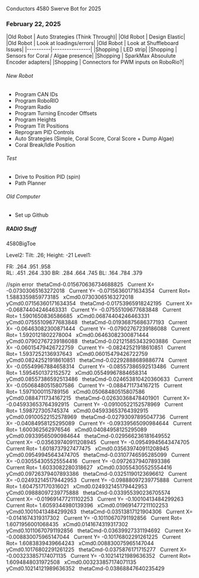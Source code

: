 Conductors 4580 Swerve Bot for 2025

### February 22, 2025

|Old Robot | Auto Strategies (Think Through)|
|Old Robot | Design Elastic|
|Old Robot | Look at loadings/errors|
|Old Robot | Look at Shuffleboard Issues|
|----------|----------------|
|Shopping |  LED strip|
|Shopping | Sensors for Coral / Algae presence|
|Shopping | SparkMax Absoulute Encoder adapters|
|Shopping | Connectors for PWM inputs on RoboRio?|

###### New Robot
- Program CAN IDs
- Program RoboRIO
- Program Radio
- Program Turning Encoder Offsets
- Program Heights
- Program Tilt Positions
- Reprogram PID Controls
- Auto Strategies (Simple, Coral Score, Coral Score + Dump Algae)
- Coral Break/Idle Position

###### Test
- Drive to Position PID (spin)
- Path Planner

###### Old Computer
- Set up Github


##### RADIO Stuff
4580BigToe


Level2:  Tilt:  .26;  Height:  -21
Level1:  


FR:  .264   .951    .958    
RL:  .451   .264    .330
BR:  .284   .664    .745
BL:  .164   .784    .379

//spin error
﻿﻿﻿﻿﻿﻿﻿ thetaCmd-0.015670636734688825 ﻿
﻿﻿﻿﻿﻿﻿ Current X= -0.07303065163272018 ﻿
﻿﻿﻿﻿﻿﻿ Current Y= -0.07156360171634354 ﻿
﻿﻿﻿﻿﻿﻿ Current Rot= 1.5883359859773185 ﻿
﻿﻿﻿﻿﻿﻿ xCmd0.07303065163272018 ﻿
﻿﻿﻿﻿﻿﻿ yCmd0.07156360171634354 ﻿
﻿﻿﻿﻿﻿﻿ thetaCmd-0.01753965918242195 ﻿
﻿﻿﻿﻿﻿﻿ Current X= -0.06874404246463331 ﻿
﻿﻿﻿﻿﻿﻿ Current Y= -0.07555109677683848 ﻿
﻿﻿﻿﻿﻿﻿ Current Rot= 1.5901650836586685 ﻿
﻿﻿﻿﻿﻿﻿ xCmd0.06874404246463331 ﻿
﻿﻿﻿﻿﻿﻿ yCmd0.07555109677683848 ﻿
﻿﻿﻿﻿﻿﻿ thetaCmd-0.01936875686377193 ﻿
﻿﻿﻿﻿﻿﻿ Current X= -0.06463082300871444 ﻿
﻿﻿﻿﻿﻿﻿ Current Y= -0.07902767239186088 ﻿
﻿﻿﻿﻿﻿﻿ Current Rot= 1.5920121802278004 ﻿
﻿﻿﻿﻿﻿﻿ xCmd0.06463082300871444 ﻿
﻿﻿﻿﻿﻿﻿ yCmd0.07902767239186088 ﻿
﻿﻿﻿﻿﻿﻿ thetaCmd-0.021215853432903886 ﻿
﻿﻿﻿﻿﻿﻿ Current X= -0.06015479426722759 ﻿
﻿﻿﻿﻿﻿﻿ Current Y= -0.08242521918610851 ﻿
﻿﻿﻿﻿﻿﻿ Current Rot= 1.5937252136937643 ﻿
﻿﻿﻿﻿﻿﻿ xCmd0.06015479426722759 ﻿
﻿﻿﻿﻿﻿﻿ yCmd0.08242521918610851 ﻿
﻿﻿﻿﻿﻿﻿ thetaCmd-0.02292888689886774 ﻿
﻿﻿﻿﻿﻿﻿ Current X= -0.05549967884658314 ﻿
﻿﻿﻿﻿﻿﻿ Current Y= -0.08557386592513486 ﻿
﻿﻿﻿﻿﻿﻿ Current Rot= 1.5954501372152572 ﻿
﻿﻿﻿﻿﻿﻿ xCmd0.05549967884658314 ﻿
﻿﻿﻿﻿﻿﻿ yCmd0.08557386592513486 ﻿
﻿﻿﻿﻿﻿﻿ thetaCmd-0.024653810420360633 ﻿
﻿﻿﻿﻿﻿﻿ Current X= -0.05068480515807586 ﻿
﻿﻿﻿﻿﻿﻿ Current Y= -0.0884711734167215 ﻿
﻿﻿﻿﻿﻿﻿ Current Rot= 1.5971000115789156 ﻿
﻿﻿﻿﻿﻿﻿ xCmd0.05068480515807586 ﻿
﻿﻿﻿﻿﻿﻿ yCmd0.0884711734167215 ﻿
﻿﻿﻿﻿﻿﻿ thetaCmd-0.02630368478401901 ﻿
﻿﻿﻿﻿﻿﻿ Current X= -0.045933653764392915 ﻿
﻿﻿﻿﻿﻿﻿ Current Y= -0.09100522152578969 ﻿
﻿﻿﻿﻿﻿﻿ Current Rot= 1.598727305745374 ﻿
﻿﻿﻿﻿﻿﻿ xCmd0.045933653764392915 ﻿
﻿﻿﻿﻿﻿﻿ yCmd0.09100522152578969 ﻿
﻿﻿﻿﻿﻿﻿ thetaCmd-0.02793097895047736 ﻿
﻿﻿﻿﻿﻿﻿ Current X= -0.04084958125295089 ﻿
﻿﻿﻿﻿﻿﻿ Current Y= -0.09339565090984644 ﻿
﻿﻿﻿﻿﻿﻿ Current Rot= 1.600362562976546 ﻿
﻿﻿﻿﻿﻿﻿ xCmd0.04084958125295089 ﻿
﻿﻿﻿﻿﻿﻿ yCmd0.09339565090984644 ﻿
﻿﻿﻿﻿﻿﻿ thetaCmd-0.029566236181649552 ﻿
﻿﻿﻿﻿﻿﻿ Current X= -0.035639740911208945 ﻿
﻿﻿﻿﻿﻿﻿ Current Y= -0.09549945643474705 ﻿
﻿﻿﻿﻿﻿﻿ Current Rot= 1.6018737927477475 ﻿
﻿﻿﻿﻿﻿﻿ xCmd0.035639740911208945 ﻿
﻿﻿﻿﻿﻿﻿ yCmd0.09549945643474705 ﻿
﻿﻿﻿﻿﻿﻿ thetaCmd-0.03107746595285099 ﻿
﻿﻿﻿﻿﻿﻿ Current X= -0.030554305525554416 ﻿
﻿﻿﻿﻿﻿﻿ Current Y= -0.09726379407893386 ﻿
﻿﻿﻿﻿﻿﻿ Current Rot= 1.6033082280318627 ﻿
﻿﻿﻿﻿﻿﻿ xCmd0.030554305525554416 ﻿
﻿﻿﻿﻿﻿﻿ yCmd0.09726379407893386 ﻿
﻿﻿﻿﻿﻿﻿ thetaCmd-0.03251190123696612 ﻿
﻿﻿﻿﻿﻿﻿ Current X= -0.024932145179442953 ﻿
﻿﻿﻿﻿﻿﻿ Current Y= -0.09888097239775888 ﻿
﻿﻿﻿﻿﻿﻿ Current Rot= 1.6047517170316021 ﻿
﻿﻿﻿﻿﻿﻿ xCmd0.024932145179442953 ﻿
﻿﻿﻿﻿﻿﻿ yCmd0.09888097239775888 ﻿
﻿﻿﻿﻿﻿﻿ thetaCmd-0.033955390236705574 ﻿
﻿﻿﻿﻿﻿﻿ Current X= -0.019691477211102253 ﻿
﻿﻿﻿﻿﻿﻿ Current Y= -0.10010413484299263 ﻿
﻿﻿﻿﻿﻿﻿ Current Rot= 1.6059344980139396 ﻿
﻿﻿﻿﻿﻿﻿ xCmd0.019691477211102253 ﻿
﻿﻿﻿﻿﻿﻿ yCmd0.10010413484299263 ﻿
﻿﻿﻿﻿﻿﻿ thetaCmd-0.03513817121904306 ﻿
﻿﻿﻿﻿﻿﻿ Current X= -0.0141674319317302 ﻿
﻿﻿﻿﻿﻿﻿ Current Y= -0.10110670791192856 ﻿
﻿﻿﻿﻿﻿﻿ Current Rot= 1.6071956001068435 ﻿
﻿﻿﻿﻿﻿﻿ xCmd0.0141674319317302 ﻿
﻿﻿﻿﻿﻿﻿ yCmd0.10110670791192856 ﻿
﻿﻿﻿﻿﻿﻿ thetaCmd-0.03639927331194692 ﻿
﻿﻿﻿﻿﻿﻿ Current X= -0.008830075965147044 ﻿
﻿﻿﻿﻿﻿﻿ Current Y= -0.10176802291261225 ﻿
﻿﻿﻿﻿﻿﻿ Current Rot= 1.6083839439664243 ﻿
﻿﻿﻿﻿﻿﻿ xCmd0.008830075965147044 ﻿
﻿﻿﻿﻿﻿﻿ yCmd0.10176802291261225 ﻿
﻿﻿﻿﻿﻿﻿ thetaCmd-0.0375876171715277 ﻿
﻿﻿﻿﻿﻿﻿ Current X= -0.003233857174071135 ﻿
﻿﻿﻿﻿﻿﻿ Current Y= -0.10214121989636352 ﻿
﻿﻿﻿﻿﻿﻿ Current Rot= 1.6094848031972508 ﻿
﻿﻿﻿﻿﻿﻿ xCmd0.003233857174071135 ﻿
﻿﻿﻿﻿﻿﻿ yCmd0.10214121989636352 ﻿
﻿﻿﻿﻿﻿﻿ thetaCmd-0.03868847640235429 ﻿
